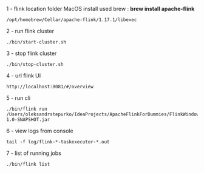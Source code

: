 1 - flink location folder MacOS install used brew : **brew install apache-flink**

    /opt/homebrew/Cellar/apache-flink/1.17.1/libexec

2 - run flink cluster

    ./bin/start-cluster.sh

3 - stop flink cluster

    ./bin/stop-cluster.sh

4 - url flink UI

    http://localhost:8081/#/overview

5 - run cli

    ./bin/flink run /Users/oleksandrstepurko/IdeaProjects/ApacheFlinkForDummies/FlinkWindow/target/FlinkWindow-1.0-SNAPSHOT.jar

6 - view logs from console

    tail -f log/flink-*-taskexecutor-*.out

7 - list of running jobs

    ./bin/flink list


